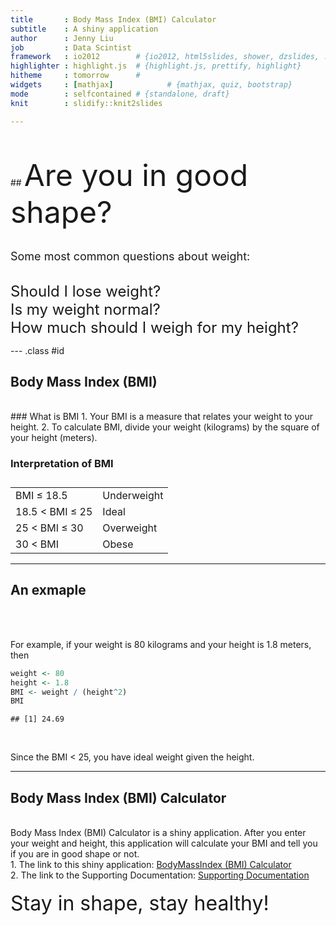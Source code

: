 ```yaml
---
title       : Body Mass Index (BMI) Calculator
subtitle    : A shiny application
author      : Jenny Liu
job         : Data Scintist
framework   : io2012        # {io2012, html5slides, shower, dzslides, ...}
highlighter : highlight.js  # {highlight.js, prettify, highlight}
hitheme     : tomorrow      # 
widgets     : [mathjax]            # {mathjax, quiz, bootstrap}
mode        : selfcontained # {standalone, draft}
knit        : slidify::knit2slides

---
```




<br/>
<br/>
## <font size="10"> Are you in good shape?  </font>
<br/>
<br/>

<font size="4.5"> Some most common questions about weight: </font>


<br/>
<font size="5"> Should I lose weight? </font>

<br/>
<font size="5"> Is my weight normal? </font>

<br/>
<font size="5"> How much should I weigh for my height? </font>


--- .class #id 


## Body Mass Index (BMI)

<br/>
### What is BMI
1. Your BMI is a measure that relates your weight to your height. 
2. To calculate BMI, divide your weight (kilograms) by the square of your height (meters).



### Interpretation of BMI


<table style="width:400px; boder:1px; margin-top:0.3cm; padding-top:0.3cm; font-size=4">
<tr>
  <td> BMI &#x2264 18.5 </td>
  <td> Underweight</td>  
</tr>

<tr>
  <td>18.5 < BMI &#x2264 25</td>
  <td> Ideal</td>  
</tr>

<tr>
  <td>25 < BMI &#x2264 30 </td>
  <td> Overweight</td>  
</tr>

<tr>
  <td> 30 < BMI </td>
  <td> Obese</td>  
</tr>
</table>








---



## An exmaple

<br/>
<br/>

For example, if your weight is 80 kilograms and your height is 1.8 meters, then

```r
weight <- 80
height <- 1.8 
BMI <- weight / (height^2)
BMI
```

```
## [1] 24.69
```


<br/>

Since the BMI < 25, you have ideal weight given the height.




---


## Body Mass Index (BMI) Calculator

<br/>
Body Mass Index (BMI) Calculator is a shiny application. After you enter your weight and height, this application will calculate your BMI and tell you if you are in good shape or not.

<br/>
1. The link to this shiny application:
<a href="https://jenneyliu.shinyapps.io/Project/" target="_blank">BodyMassIndex (BMI) Calculator</a>

<br/>
2. The link to the Supporting Documentation:
<a href="https://jenneyliu.shinyapps.io/Project/readme.html" target="_blank">Supporting Documentation</a>

<br/>
<br/>
<font size="6"> Stay in shape,  stay healthy! </font>








